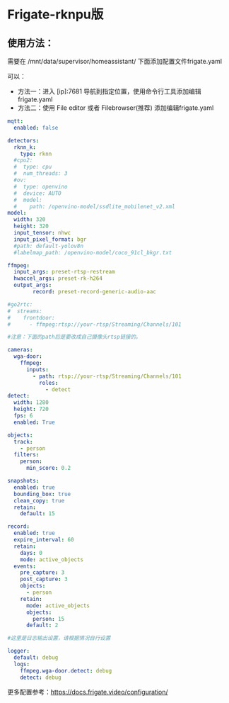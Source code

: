 # Frigate-rknpu版

## 使用方法：

需要在 /mnt/data/supervisor/homeassistant/ 下面添加配置文件frigate.yaml

可以：
- 方法一：进入 [ip]:7681 导航到指定位置，使用命令行工具添加编辑frigate.yaml
- 方法二：使用 File editor 或者 Filebrowser(推荐) 添加编辑frigate.yaml

```yaml
mqtt:
  enabled: false

detectors:
  rknn_k:
    type: rknn
  #cpu2:
  #  type: cpu
  #  num_threads: 3
  #ov:
  #  type: openvino
  #  device: AUTO
  #  model:
  #    path: /openvino-model/ssdlite_mobilenet_v2.xml
model:
  width: 320
  height: 320
  input_tensor: nhwc
  input_pixel_format: bgr
  #path: default-yolov8n
  #labelmap_path: /openvino-model/coco_91cl_bkgr.txt

ffmpeg:
  input_args: preset-rtsp-restream
  hwaccel_args: preset-rk-h264
  output_args:
        record: preset-record-generic-audio-aac

#go2rtc:
#  streams:
#    frontdoor:
#      - ffmpeg:rtsp://your-rtsp/Streaming/Channels/101

#注意：下面的path后是要改成自己摄像头rtsp链接的。

cameras:
  wga-door:
    ffmpeg:
      inputs:
        - path: rtsp://your-rtsp/Streaming/Channels/101
          roles:
            - detect
detect:
  width: 1280
  height: 720
  fps: 6
  enabled: True

objects:
  track:
    - person
  filters:
    person:
      min_score: 0.2

snapshots:
  enabled: true
  bounding_box: true
  clean_copy: true
  retain:
    default: 15

record:
  enabled: true
  expire_interval: 60
  retain:
    days: 0
    mode: active_objects
  events:
    pre_capture: 3
    post_capture: 3
    objects:
      - person
    retain:
      mode: active_objects
      objects:
        person: 15
      default: 2

#这里是日志输出设置，请根据情况自行设置

logger:
  default: debug
  logs:
    ffmpeg.wga-door.detect: debug
    detect: debug
```

更多配置参考：https://docs.frigate.video/configuration/

